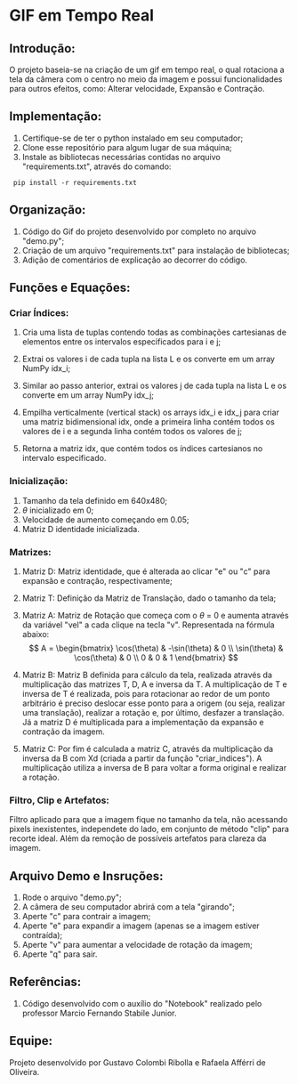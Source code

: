 # GIF em Tempo Real

## Introdução:

O projeto baseia-se na criação de um gif em tempo real, o qual rotaciona a tela da câmera com o centro no meio da imagem e possui funcionalidades para outros efeitos, como: Alterar velocidade, Expansão e Contração.

## Implementação:

1. Certifique-se de ter o python instalado em seu computador;<br>
2. Clone esse repositório para algum lugar de sua máquina;<br>
3. Instale as bibliotecas necessárias contidas no arquivo "requirements.txt", através do comando:
```
 pip install -r requirements.txt
```

## Organização:

1. Código do Gif do projeto desenvolvido por completo no arquivo "demo.py";
2. Criação de um arquivo "requirements.txt" para instalação de bibliotecas;
3. Adição de comentários de explicação ao decorrer do código.

## Funções e Equações:

### Criar Índices:

1. Cria uma lista de tuplas contendo todas as combinações cartesianas de elementos entre os intervalos especificados para i e j;

4. Extrai os valores i de cada tupla na lista L e os converte em um array NumPy idx_i;

5. Similar ao passo anterior, extrai os valores j de cada tupla na lista L e os converte em um array NumPy idx_j;

6. Empilha verticalmente (vertical stack) os arrays idx_i e idx_j para criar uma matriz bidimensional idx, onde a primeira linha contém todos os valores de i e a segunda linha contém todos os valores de j;

7. Retorna a matriz idx, que contém todos os índices cartesianos no intervalo especificado.

### Inicialização:

1. Tamanho da tela definido em 640x480;
2. $\theta$ inicializado em 0;
3. Velocidade de aumento começando em 0.05;
4. Matriz D identidade inicializada.

### Matrizes:

1. Matriz D:
Matriz identidade, que é alterada ao clicar "e" ou "c" para expansão e contração, respectivamente;

2. Matriz T:
Definição da Matriz de Translação, dado o tamanho da tela;

3. Matriz A:
Matriz de Rotação que começa com o $\theta$ = 0 e aumenta através da variável "vel" a cada clique na tecla "v". Representada na fórmula abaixo:
$$
A = 
\begin{bmatrix}
    \cos(\theta) & -\sin(\theta) & 0 \\
    \sin(\theta) & \cos(\theta) & 0 \\
    0 & 0 & 1
\end{bmatrix}
$$

4. Matriz B:
Matriz B definida para cálculo da tela, realizada através da multiplicação das matrizes T, D, A e inversa da T. A multiplicação de T e inversa de T é realizada, pois para rotacionar ao redor de um ponto arbitrário é preciso deslocar esse ponto para a origem (ou seja, realizar uma translação), realizar a rotação e, por último, desfazer a translação. Já a matriz D é multiplicada para a implementação da expansão e contração da imagem.

5. Matriz C:
Por fim é calculada a matriz C, através da multiplicação da inversa da B com Xd (criada a partir da função "criar_indices"). A multiplicação utiliza a inversa de B para voltar a forma original e realizar a rotação.

### Filtro, Clip e Artefatos:

Filtro aplicado para que a imagem fique no tamanho da tela, não acessando pixels inexistentes, independete do lado, em conjunto de método "clip" para recorte ideal. Além da remoção de possíveis artefatos para clareza da imagem.

## Arquivo Demo e Insruções:

1. Rode o arquivo "demo.py";<br>
2. A câmera de seu computador abrirá com a tela "girando";<br>
3. Aperte "c" para contrair a imagem;<br>
4. Aperte "e" para expandir a imagem (apenas se a imagem estiver contraída);<br>
5. Aperte "v" para aumentar a velocidade de rotação da imagem;<br>
6. Aperte "q" para sair.

## Referências:

1. Código desenvolvido com o auxílio do "Notebook" realizado pelo professor Marcio Fernando Stabile Junior.

## Equipe:

Projeto desenvolvido por Gustavo Colombi Ribolla e Rafaela Afférri de Oliveira.